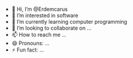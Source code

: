 - 👋 Hi, I’m @Erdemcarus
- 👀 I’m interested in software
- 🌱 I’m currently learning computer programming
- 💞️ I’m looking to collaborate on ...
- 📫 How to reach me ...
- 😄 Pronouns: ...
- ⚡ Fun fact: ...

<!---
Erdemcarus/Erdemcarus is a ✨ special ✨ repository because its `README.md` (this file) appears on your GitHub profile.
You can click the Preview link to take a look at your changes.
--->
